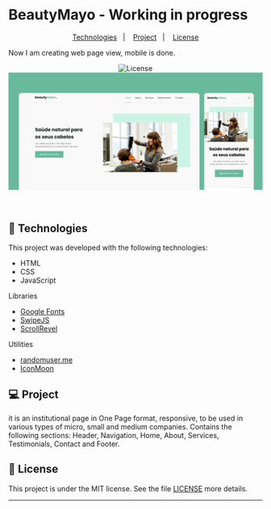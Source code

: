 # BeautyMayo - Working in progress 
<p align="center">
  <a href="#-technologies">Technologies</a>&nbsp;&nbsp;&nbsp;|&nbsp;&nbsp;&nbsp;
  <a href="#-project">Project</a>&nbsp;&nbsp;&nbsp;|&nbsp;&nbsp;&nbsp;
  <a href="#-license">License</a>
</p>

<p>
  Now I am creating web page view, mobile is done.
  
</p>  
<p align="center">
  <img alt="License" src="https://img.shields.io/static/v1?label=license&message=MIT&color=49AA26&labelColor=000000">
  <b></b> 
  <img src="https://github.com/henry-jessica/assets-/blob/main/preview.png" alt="responsive!" />
</p>

<br>

<!--
<p align="center">
  <img alt=" " src=" " width="100%">
</p>  -->

## 🚀 Technologies

This project was developed with the following technologies:

- HTML
- CSS
- JavaScript

Libraries

- [Google Fonts](https://fonts.google.com/)
- [SwipeJS](https://github.com/nolimits4web/Swiper)
- [ScrollRevel](https://scrollrevealjs.org)

Utilities

- [randomuser.me](https://randomuser.me/photos)
- [IconMoon](https://icomoon.io/app/#/select)

## 💻 Project

it is an institutional page in One Page format, responsive, to be used in various types of micro, small and medium companies. Contains the following sections: Header, Navigation, Home, About, Services, Testimonials, Contact and Footer. 


## 📝 License

This project is under the MIT license. See the file [LICENSE](.github/LICENSE.md) more details.

---
